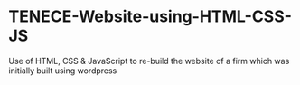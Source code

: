 # TENECE-Website-using-HTML-CSS-JS
Use of HTML, CSS &amp; JavaScript to re-build the website of a firm which was initially built using wordpress 
